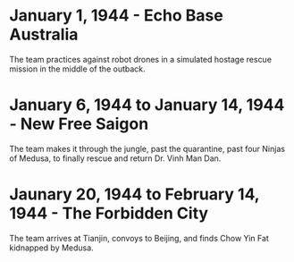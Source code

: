 # January 1, 1944 - Echo Base Australia

The team practices against robot drones in a simulated hostage rescue mission in the middle of the outback.

# January 6, 1944 to January 14, 1944 - New Free Saigon

The team makes it through the jungle, past the quarantine, past four Ninjas of Medusa, to finally rescue and return Dr. Vinh Man Dan.

# Jaunary 20, 1944 to February 14, 1944 - The Forbidden City

The team arrives at Tianjin, convoys to Beijing, and finds Chow Yin Fat kidnapped by Medusa.